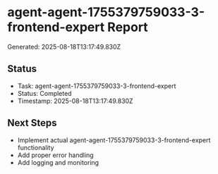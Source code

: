 # agent-agent-1755379759033-3-frontend-expert Report

Generated: 2025-08-18T13:17:49.830Z

## Status
- Task: agent-agent-1755379759033-3-frontend-expert
- Status: Completed
- Timestamp: 2025-08-18T13:17:49.830Z

## Next Steps
- Implement actual agent-agent-1755379759033-3-frontend-expert functionality
- Add proper error handling
- Add logging and monitoring
